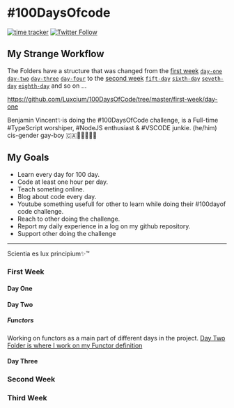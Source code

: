 
#  \#100DaysOfcode
[![time tracker](https://wakatime.com/badge/github/Luxcium/100DaysOfCode.svg)](https://wakatime.com/badge/github/Luxcium/100DaysOfCode) [![Twitter Follow](https://img.shields.io/twitter/follow/Luxcium?label=Follow%20me&style=social)](https://twitter.com/Luxcium?ref_src=github001)

## My Strange Workflow
The Folders have a structure that was changed from the [first week](/first-week) [`day-one`](/first-week/day-one)
 [`day-two`](/first-week/day-two) [`day-three`](/first-week/day-three) [`day-four`](/first-week/day-four) to the [second week](/second-week)  [`fift-day`](/second-week/fift-day) [`sixth-day`](/second-week/sixth-day) [`seveth-day`](/second-week/seveth-day) [`eighth-day`](/second-week/eighth-day)  and so on ...


https://github.com/Luxcium/100DaysOfCode/tree/master/first-week/day-one

Benjamin Vincent✨is doing the #100DaysOfCode challenge, is a Full-time #TypeScript worshiper, #NodeJS enthusiast & #VSCODE junkie. (he/him) cis-gender gay-boy 🇨🇦🍑🤓🐍🦋🍆

 ## My Goals

- Learn every day for 100 day.
- Code at least one hour per day.
- Teach someting online.
- Blog about code every day.
- Youtube something usefull for other to learn while doing their #100dayof code challenge.
- Reach to other doing the challenge.
- Report my daily experience in a log on my github repository.
- Support other doing the challenge

----
Scientia es lux principium✨™

### First Week
#### Day One
#### Day Two
##### Functors
Working on functors as a main part of different days in the project.
[Day Two Folder is where I work on my Functor definition](/first-week/day-two/)
#### Day Three

### Second Week

### Third Week

